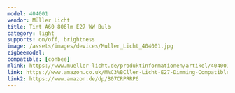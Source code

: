```yaml
---
model: 404001 
vendor: Müller Licht 
title: Tint A60 806lm E27 WW Bulb
category: light
supports: on/off, brightness
image: /assets/images/devices/Muller_Licht_404001.jpg
zigbeemodel: 
compatible: [conbee]
mlink: https://www.mueller-licht.de/produktinformationen/artikel/404001/
link: https://www.amazon.co.uk/M%C3%BCller-Licht-E27-Dimming-Compatible-Controlled-Plastic/dp/B07CRPRRP6
link2: https://www.amazon.de/dp/B07CRPRRP6 
---
```

